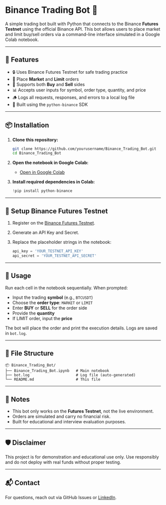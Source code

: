 # Binance Trading Bot 🤖

A simple trading bot built with Python that connects to the Binance **Futures Testnet** using the official Binance API. This bot allows users to place market and limit buy/sell orders via a command-line interface simulated in a Google Colab notebook.

---

## 🚀 Features

- 🔒 Uses Binance Futures Testnet for safe trading practice
- 🧩 Place **Market** and **Limit** orders
- 🔄 Supports both **Buy** and **Sell** sides
- 📊 Accepts user inputs for symbol, order type, quantity, and price
- 🪵 Logs all requests, responses, and errors to a local log file
- 🔌 Built using the `python-binance` SDK

---

## 📦 Installation

1. **Clone this repository:**

   ```bash
   git clone https://github.com/yourusername/Binance_Trading_Bot.git
   cd Binance_Trading_Bot
   ```

2. **Open the notebook in Google Colab:**

   - [Open in Google Colab](https://colab.research.google.com/)

3. **Install required dependencies in Colab:**

   ```python
   !pip install python-binance
   ```

---

## 🔑 Setup Binance Futures Testnet

1. Register on the [Binance Futures Testnet](https://testnet.binancefuture.com/).
2. Generate an API Key and Secret.
3. Replace the placeholder strings in the notebook:

   ```python
   api_key = 'YOUR_TESTNET_API_KEY'
   api_secret = 'YOUR_TESTNET_API_SECRET'
   ```

---

## 🧠 Usage

Run each cell in the notebook sequentially. When prompted:

- Input the trading **symbol** (e.g., `BTCUSDT`)
- Choose the **order type**: `MARKET` or `LIMIT`
- Enter **BUY** or **SELL** for the order side
- Provide the **quantity**
- If LIMIT order, input the **price**

The bot will place the order and print the execution details. Logs are saved in `bot.log`.

---

## 📁 File Structure

```
📦 Binance_Trading_Bot/
├── Binance_Trading_Bot.ipynb   # Main notebook
├── bot.log                     # Log file (auto-generated)
└── README.md                   # This file
```

---

## 📌 Notes

- This bot only works on the **Futures Testnet**, not the live environment.
- Orders are simulated and carry no financial risk.
- Built for educational and interview evaluation purposes.

---

## 🛡️ Disclaimer

This project is for demonstration and educational use only. Use responsibly and do not deploy with real funds without proper testing.

---

## 📬 Contact

For questions, reach out via GitHub Issues or [LinkedIn](https://www.linkedin.com).

